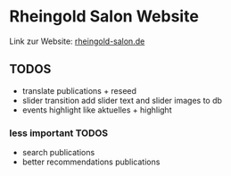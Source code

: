 # Rheingold Salon Website

Link zur Website: [rheingold-salon.de](https://rheingold-salon.de)

## TODOS

* translate publications + reseed
* slider transition add slider text and slider images to db
* events highlight like aktuelles + highlight

### less important TODOS

* search publications
* better recommendations publications
